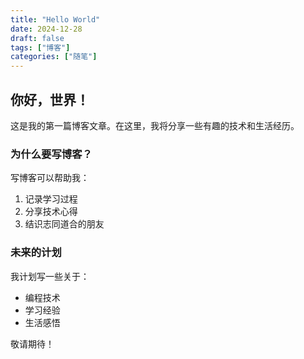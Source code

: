 ```yaml
---
title: "Hello World"
date: 2024-12-28
draft: false
tags: ["博客"]
categories: ["随笔"]
---
```


## 你好，世界！

这是我的第一篇博客文章。在这里，我将分享一些有趣的技术和生活经历。

### 为什么要写博客？

写博客可以帮助我：
1. 记录学习过程
2. 分享技术心得
3. 结识志同道合的朋友

### 未来的计划

我计划写一些关于：
- 编程技术
- 学习经验
- 生活感悟

敬请期待！
